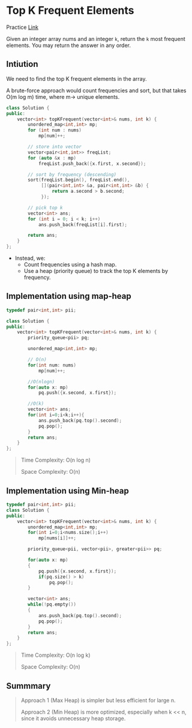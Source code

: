 # Top K Frequent Elements

Practice [Link](https://leetcode.com/problems/top-k-frequent-elements/description/)

Given an integer array nums and an integer `k`, return the `k` most frequent elements. You may return the answer in any order.

## Intiution

We need to find the top K frequent elements in the array.

A brute-force approach would count frequencies and sort, but that takes O(m log m) time, where m-> unique elements.

```cpp
class Solution {
public:
    vector<int> topKFrequent(vector<int>& nums, int k) {
        unordered_map<int,int> mp;
        for (int num : nums)
            mp[num]++;

        // store into vector
        vector<pair<int,int>> freqList;
        for (auto &x : mp)
            freqList.push_back({x.first, x.second});

        // sort by frequency (descending)
        sort(freqList.begin(), freqList.end(), 
             [](pair<int,int> &a, pair<int,int> &b) {
                 return a.second > b.second;
             });

        // pick top k
        vector<int> ans;
        for (int i = 0; i < k; i++)
            ans.push_back(freqList[i].first);

        return ans;
    }
};

```

- Instead, we:
  - Count frequencies using a hash map.
  - Use a heap (priority queue) to track the top K elements by frequency.

## Implementation using map-heap

```cpp
typedef pair<int,int> pii;

class Solution {
public:
    vector<int> topKFrequent(vector<int>& nums, int k) {
        priority_queue<pii> pq;

        unordered_map<int,int> mp;

        // O(n)
        for(int num: nums)
            mp[num]++;

        //O(nlogn)
        for(auto x: mp)
            pq.push({x.second, x.first});

        //O(k)
        vector<int> ans;
        for(int i=0;i<k;i++){
            ans.push_back(pq.top().second);
            pq.pop();
        }
        return ans;
    }
};
```

> Time Complexity: O(n log n)
>
> Space Complexity: O(n)

## Implementation using Min-heap
```cpp
typedef pair<int,int> pii;
class Solution {
public:
    vector<int> topKFrequent(vector<int>& nums, int k) {
        unordered_map<int,int> mp;
        for(int i=0;i<nums.size();i++)
            mp[nums[i]]++;

        priority_queue<pii, vector<pii>, greater<pii>> pq;

        for(auto x: mp)
        {
            pq.push({x.second, x.first});
            if(pq.size() > k)
                pq.pop();
        }

        vector<int> ans;
        while(!pq.empty())
        {
            ans.push_back(pq.top().second);
            pq.pop();
        }
        return ans;
    }
};
```

> Time Complexity: O(n log k)
>
> Space Complexity: O(n)

## Summmary

> Approach 1 (Max Heap) is simpler but less efficient for large n.
> 
> Approach 2 (Min Heap) is more optimized, especially when k << n, since it avoids unnecessary heap storage.
